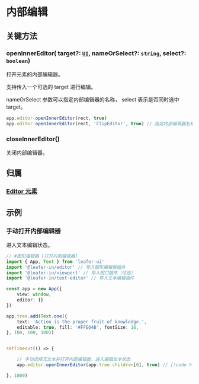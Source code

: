 # 内部编辑

## 关键方法

### openInnerEditor( target?: [`UI`](/reference/display/UI.md), nameOrSelect?: `string`, select?: `boolean`)

打开元素的内部编辑器。

支持传入一个可选的 target 进行编辑。

nameOrSelect 参数可以指定内部编辑器的名称， select 表示是否同时选中 target。

```ts
app.editor.openInnerEditor(rect, true)
app.editor.openInnerEditor(rect, 'ClipEditor', true) // 指定内部编辑器名称
```

### closeInnerEditor()

关闭内部编辑器。

## 归属

### [Editor 元素](/plugin/in/editor/index.md#editor-元素)

## 示例

### 手动打开内部编辑器

进入文本编辑状态。

```ts
// #图形编辑器 [打开内部编辑器]
import { App, Text } from 'leafer-ui'
import '@leafer-in/editor' // 导入图形编辑器插件  
import '@leafer-in/viewport' // 导入视口插件（可选）
import '@leafer-in/text-editor' // 导入文本编辑插件

const app = new App({
    view: window,
    editor: {}
})

app.tree.add(Text.one({
    text: 'Action is the proper fruit of knowledge.',
    editable: true, fill: '#FFE04B', fontSize: 16,
}, 100, 100, 100))


setTimeout(() => {

    // 手动选择元文本并打开内部编辑器，进入编辑文本状态
    app.editor.openInnerEditor(app.tree.children[0], true) // [!code hl]

}, 1000)

```
